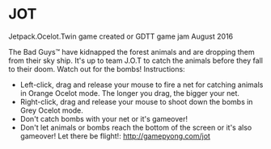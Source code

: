 # JOT
Jetpack.Ocelot.Twin game created or GDTT game jam August 2016

The Bad Guys™ have kidnapped the forest animals and are dropping them from their sky ship. It's up to team J.O.T to catch the animals before they fall to their doom. Watch out for the bombs!
Instructions:
- Left-click, drag and release your mouse to fire a net for catching animals in Orange Ocelot mode. The longer you drag, the bigger your net.
- Right-click, drag and release your mouse to shoot down the bombs in Grey Ocelot mode.
- Don't catch bombs with your net or it's gameover!
- Don't let animals or bombs reach the bottom of the screen or it's also gameover!
Let there be flight!: http://gamepyong.com/jot
